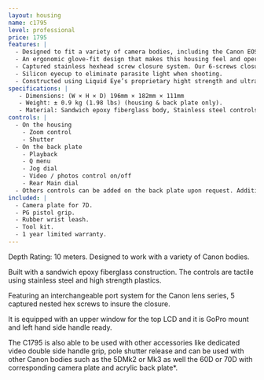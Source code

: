 ```yaml
---
layout: housing
name: c1795
level: professional
price: 1795
features: |
  - Designed to fit a variety of camera bodies, including the Canon EOS 7D
  - An ergonomic glove-fit design that makes this housing feel and operate like your DLSR.
  - Captured stainless hexhead screw closure system. Our 6-screws closure system insures a tight, even seal, while eliminating the problems of screw loss and corrosion.
  - Silicon eyecup to eliminate parasite light when shooting.
  - Constructed using Liquid Eye’s proprietary hight strength and ultra weight epoxy resin sandwiched core technology.
specifications: |
   - Dimensions: (W × H × D) 196mm × 182mm × 111mm
   - Weight: ± 0.9 kg (1.98 lbs) (housing & back plate only).
   - Material: Sandwich epoxy fiberglass body, Stainless steel controls, Acrylic back plate for 7D with included rubber eye cup.
controls: |
  - On the housing
    - Zoom control
    - Shutter
  - On the back plate
    - Playback
    - Q menu
    - Jog dial
    - Video / photos control on/off
    - Rear Main dial
  - Others controls can be added on the back plate upon request. Additional cost, ask for prices.
included: |
  - Camera plate for 7D.
  - PG pistol grip.
  - Rubber wrist leash.
  - Tool kit.
  - 1 year limited warranty.
---
```

Depth Rating: 10 meters. Designed to work with a variety of Canon bodies.

Built with a sandwich epoxy fiberglass construction. The controls are tactile using stainless steel and high strength plastics.

Featuring an interchangeable port system for the Canon lens series, 5 captured nested hex screws to insure the closure.

It is equipped with an upper window for the top LCD and it is GoPro mount and left hand side handle ready.

The C1795 is also able to be used with other accessories like dedicated video double side handle grip, pole shutter release and can be used with other Canon bodies such as the 5DMk2 or Mk3 as well the 60D or 70D with corresponding camera plate and acrylic back plate*.
